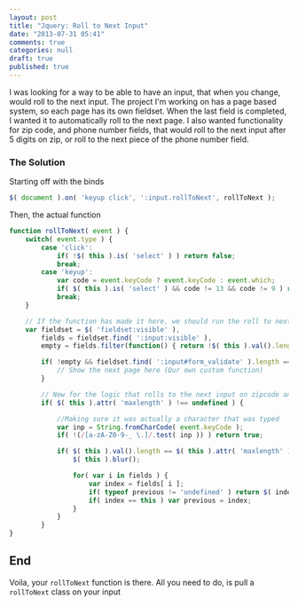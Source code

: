 ```yaml
---
layout: post
title: "Jquery: Roll to Next Input"
date: "2013-07-31 05:41"
comments: true
categories: null
draft: true
published: true
---
```


I was looking for a way to be able to have an input, that when you change, would roll to the next input. The project I'm working on has a page based system, so each page has its own fieldset. When the last field is completed, I wanted it to automatically roll to the next page. I also wanted functionality for zip code, and phone number fields, that would roll to the next input after 5 digits on zip, or roll to the next piece of the phone number field.

### The Solution

Starting off with the binds

```js
$( document ).on( 'keyup click', ':input.rollToNext', rollToNext );
```

Then, the actual function

```js
function rollToNext( event ) {
	switch( event.type ) {
		case 'click':
			if( !$( this ).is( 'select' ) ) return false;
			break;
		case 'keyup':
			var code = event.keyCode ? event.keyCode : event.which;
			if( $( this ).is( 'select' ) && code != 13 && code != 9 ) return false;
			break;
	}

	// If the function has made it here, we should run the roll to next logic
	var fieldset = $( 'fieldset:visible' ),
		fields = fieldset.find( ':input:visible' ),
		empty = fields.filter(function() { return !$( this ).val().length } ).length;

		if( !empty && fieldset.find( ':input#form_validate' ).length == 0 ) {
			// Show the next page here (Our own custom function)
		}

		// Now for the logic that rolls to the next input on zipcode and phone
		if( $( this ).attr( 'maxlength' ) !== undefined ) {

			//Making sure it was actually a character that was typed
			var inp = String.fromCharCode( event.keyCode );
			if( !(/[a-zA-Z0-9-_ \.]/.test( inp )) ) return true;

			if( $( this ).val().length == $( this ).attr( 'maxlength' ) ) {
				$( this ).blur();

				for( var i in fields ) {
					var index = fields[ i ];
					if( typeof previous != 'undefined' ) return $( index ).focus();
					if( index == this ) var previous = index;
				}
			}
		}
}
```


## End

Voila, your `rollToNext` function is there. All you need to do, is pull a `rollToNext` class on your input